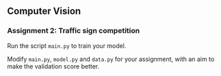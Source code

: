 ## Computer Vision

### Assignment 2: Traffic sign competition

Run the script `main.py` to train your model.

Modify `main.py`, `model.py` and `data.py` for your assignment, with an aim to make the validation score better.


